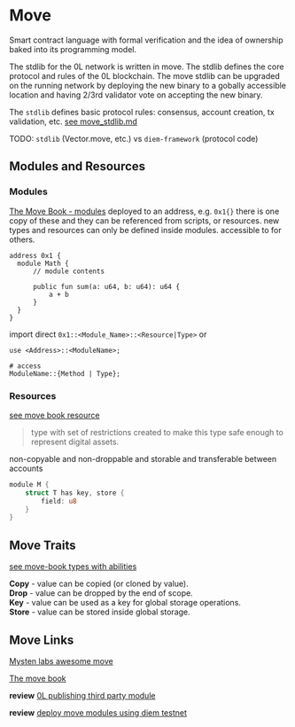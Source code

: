 # Move

Smart contract language with formal verification and the idea of ownership baked into its programming model.

The stdlib for the 0L network is written in move. The stdlib defines the core protocol and rules of the 0L blockchain.
The move stdlib can be upgraded on the running network by deploying the new binary to a gobally accessible location
and having 2/3rd validator vote on accepting the new binary. 

The `stdlib` defines basic protocol rules:
consensus, account creation, tx validation, etc. [see move_stdlib.md](move_stdlib.md)

TODO: `stdlib` (Vector.move, etc.) vs `diem-framework` (protocol code)

## Modules and Resources

### Modules
[The Move Book - modules](https://move-book.com/syntax-basics/module.html)
deployed to an address, e.g. `0x1{}` there is one copy of these and they can be referenced from scripts, or resources.
new types and resources can only be defined inside modules.
accessible to for others.
```Move
address 0x1 {
  module Math {
      // module contents
  
      public fun sum(a: u64, b: u64): u64 {
          a + b
      }
  }
}
```

import
direct
`0x1::<Module_Name>::<Resource|Type>`
or
```
use <Address>::<ModuleName>;

# access
ModuleName::{Method | Type};
```

### Resources
[see move book resource](https://move-book.com/resources/what-is-resource.html?highlight=resource#what-is-resource)

> type with set of restrictions created to make this type safe enough to represent digital assets.

non-copyable and non-droppable
and
storable and transferable between accounts

```rust
module M {
    struct T has key, store {
        field: u8
    }
}
```
## Move Traits
[see move-book types with abilities](https://move-book.com/advanced-topics/types-with-abilities.html)

**Copy** - value can be copied (or cloned by value).  
**Drop** - value can be dropped by the end of scope.  
**Key** - value can be used as a key for global storage operations.  
**Store** - value can be stored inside global storage.  

## Move Links

[Mysten labs awesome move](https://github.com/MystenLabs/awesome-move)

[The move book](https://move-book.com/introduction/foreword.html)

**review** [0L publishing third party module](https://github.com/OLSF/libra/blob/main/ol/documentation/move-dev/writing_and_publishing_thirdparty_modules.md)

**review** [deploy move modules using diem testnet](https://github.com/OLSF/libra/blob/main/ol/documentation/core-devs/deploy_move_modules_using_diem_testnet.md)